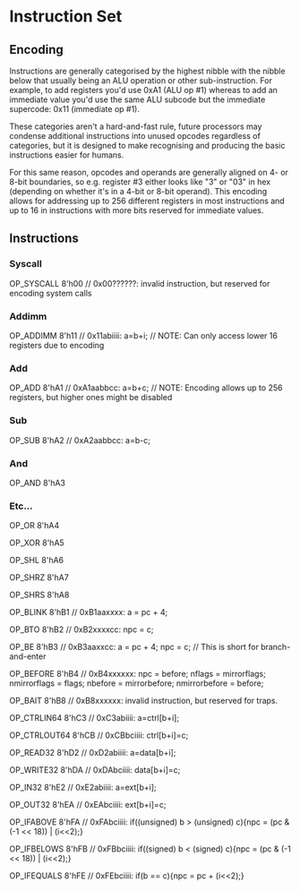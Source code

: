 # Instruction Set

## Encoding

Instructions are generally categorised by the highest nibble with the nibble below that
usually being an ALU operation or other sub-instruction. For example, to add registers you'd use 0xA1 (ALU op #1)
whereas to add an immediate value you'd use the same ALU subcode but the immediate supercode: 0x11 (immediate op #1).

These categories aren't a hard-and-fast rule, future processors may condense additional instructions into
unused opcodes regardless of categories, but it is designed to make recognising and producing the basic
instructions easier for humans.

For this same reason, opcodes and operands are generally aligned on 4- or
8-bit boundaries, so e.g. register #3 either looks like "3" or "03" in hex (depending on whether it's in a
4-bit or 8-bit operand). This encoding allows for addressing up to 256 different registers in most instructions
and up to 16 in instructions with more bits reserved for immediate values.

## Instructions

### Syscall

  OP_SYSCALL		8'h00	// 0x00??????: invalid instruction, but reserved for encoding system calls

### Addimm

  OP_ADDIMM			8'h11	// 0x11abiiii: a=b+i; // NOTE: Can only access lower 16 registers due to encoding
### Add

  OP_ADD				8'hA1	// 0xA1aabbcc: a=b+c; // NOTE: Encoding allows up to 256 registers, but higher ones might be disabled

### Sub

  OP_SUB				8'hA2	// 0xA2aabbcc: a=b-c;

### And

  OP_AND				8'hA3
  
### Etc...
  OP_OR				8'hA4
  
  OP_XOR				8'hA5
  
  OP_SHL				8'hA6
  
  OP_SHRZ			8'hA7
  
  OP_SHRS			8'hA8
  
  OP_BLINK			8'hB1	// 0xB1aaxxxx: a = pc + 4;
  
  OP_BTO				8'hB2	// 0xB2xxxxcc: npc = c;
  
  OP_BE				8'hB3 // 0xB3aaxxcc: a = pc + 4; npc = c; // This is short for branch-and-enter
  
  OP_BEFORE			8'hB4 // 0xB4xxxxxx: npc = before; nflags = mirrorflags; nmirrorflags = flags; nbefore = mirrorbefore; nmirrorbefore = before;
  
  OP_BAIT			8'hB8 // 0xB8xxxxxx: invalid instruction, but reserved for traps.
  
  OP_CTRLIN64		8'hC3	// 0xC3abiiii: a=ctrl[b+i];
  
  OP_CTRLOUT64		8'hCB	// 0xCBbciiii: ctrl[b+i]=c;
  
  OP_READ32			8'hD2 // 0xD2abiiii: a=data[b+i];
  
  OP_WRITE32		8'hDA	// 0xDAbciiii: data[b+i]=c;
  
  OP_IN32			8'hE2	// 0xE2abiiii: a=ext[b+i];
  
  OP_OUT32			8'hEA	// 0xEAbciiii: ext[b+i]=c;
  
  OP_IFABOVE		8'hFA	// 0xFAbciiii: if((unsigned) b > (unsigned) c){npc = (pc & (-1 << 18)) | (i<<2);}
  
  OP_IFBELOWS		8'hFB // 0xFBbciiii: if((signed) b < (signed) c){npc = (pc & (-1 << 18)) | (i<<2);}
  
  OP_IFEQUALS		8'hFE	// 0xFEbciiii: if(b == c){npc = pc + (i<<2);}
